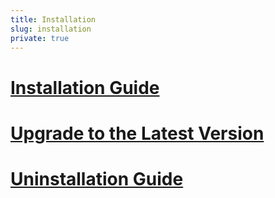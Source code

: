 ```yaml
---
title: Installation
slug: installation
private: true
---
```


# [Installation Guide](installation-guide.md)
# [Upgrade to the Latest Version](upgrade-to-the-latest-version.md)
# [Uninstallation Guide](uninstallation-guide.md)

